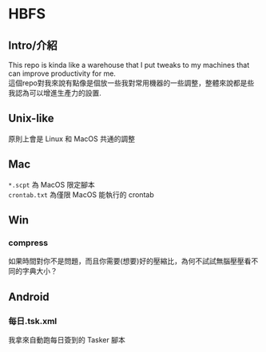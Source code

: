 # HBFS
## Intro/介紹
This repo is kinda like a warehouse that I put tweaks to my machines that can improve productivity for me.  
這個repo對我來說有點像是個放一些我對常用機器的一些調整，整體來說都是些我認為可以增進生產力的設置.

## Unix-like
原則上會是 Linux 和 MacOS 共通的調整

## Mac
`*.scpt` 為 MacOS 限定腳本 </br>
`crontab.txt` 為僅限 MacOS 能執行的 crontab

## Win
### compress
如果時間對你不是問題，而且你需要(想要)好的壓縮比，為何不試試無腦壓壓看不同的字典大小？

## Android
### 每日.tsk.xml
我拿來自動跑每日簽到的 Tasker 腳本
